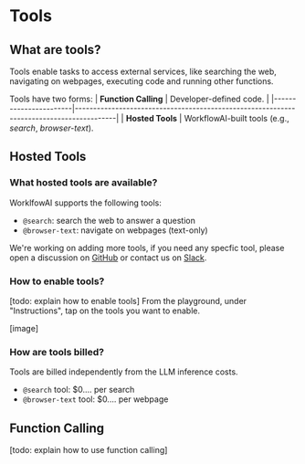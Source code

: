 # Tools
## What are tools?
Tools enable tasks to access external services, like searching the web, navigating on webpages, executing code and running other functions.

Tools have two forms:
| **Function Calling** | Developer-defined code.                                                                 |
|-----------------------|-----------------------------------------------------------------------------------------|
| **Hosted Tools**      | WorkflowAI-built tools (e.g., *search*, *browser-text*).

## Hosted Tools

### What hosted tools are available?
WorklfowAI supports the following tools:
- `@search`: search the web to answer a question
- `@browser-text`: navigate on webpages (text-only)

We're working on adding more tools, if you need any specfic tool, please open a discussion on [GitHub](https://github.com/workflowai/workflowai/discussions/categories/ideas) or contact us on [Slack](https://workflowai.com/slack).

### How to enable tools?

[todo: explain how to enable tools]
From the playground, under "Instructions", tap on the tools you want to enable.

[image]

### How are tools billed?
Tools are billed independently from the LLM inference costs.
- `@search` tool: $0.... per search
- `@browser-text` tool: $0.... per webpage

## Function Calling

[todo: explain how to use function calling]

